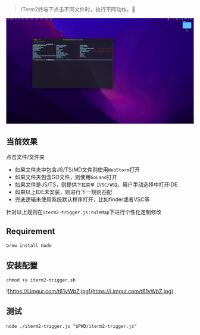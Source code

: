 > iTerm2终端下点击不同文件时，执行不同动作。🚀

![](./screenshot.gif)

## 当前效果
点击文件/文件夹
- 如果文件夹中包含JS/TS/MD文件则使用`WebStorm`打开
- 如果文件夹包含GO文件，则使用`GoLand`打开
- 如果文件是JS/TS，则提供`下拉菜单【VSC/WS】`，用户手动选择中打开IDE
- 如果以上IDE未安装，则进行下一规则匹配
- 兜底逻辑未使用系统默认程序打开，比如finder或者VSC等

针对以上规则在`iterm2-trigger.js:ruleMap`下进行个性化定制修改

## Requirement

```shell
brew install node
```

## 安装配置

```shell
chmod +x iterm2-trigger.sh
```
![https://i.imgur.com/t61vWbZ.jpg](https://i.imgur.com/t61vWbZ.jpg)

## 测试
```
node ./iterm2-trigger.js "$PWD/iterm2-trigger.js"

```

